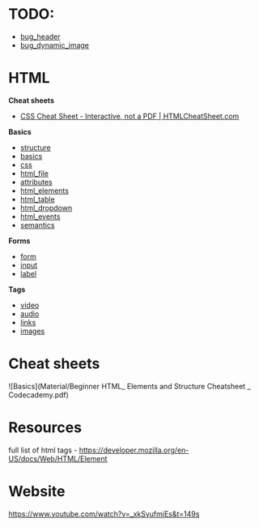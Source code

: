 
# TODO: 
* [bug_header](bug_header.md)
* [bug_dynamic_image](bug_dynamic_image.md)

# HTML
**Cheat sheets**
* [CSS Cheat Sheet - Interactive, not a PDF | HTMLCheatSheet.com](https://htmlcheatsheet.com/css/)

**Basics**
* [structure](structure.md)
* [basics](basic.md)
* [css](css.md)
* [html_file](html_file.md)
* [attributes](attributes.md)
* [html_elements](html_elements.md)
* [html_table](html_table.md)
* [html_dropdown](html_dropdown.md)
* [html_events](html_events.md)
* [semantics](semantics.md)

**Forms**
* [form](form.md)
* [input](form.md)
* [label](form.md)


**Tags**
* [video](video.md)
* [audio](audio.md)
* [links](links.md)
* [images](images.md)



# Cheat sheets
![Basics](Material/Beginner HTML_ Elements and Structure Cheatsheet _ Codecademy.pdf)

# Resources
full list of html tags - https://developer.mozilla.org/en-US/docs/Web/HTML/Element

# Website
https://www.youtube.com/watch?v=_xkSvufmjEs&t=149s



